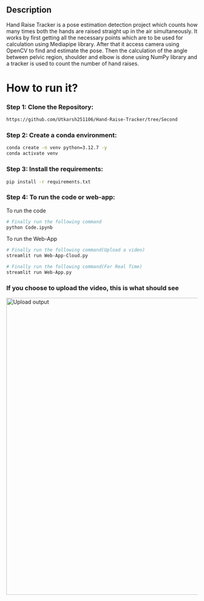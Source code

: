 ## Description
Hand Raise Tracker is a pose estimation detection project which counts how many times both the hands are raised straight up in the air simultaneously. It works by first getting all the necessary points which are to be used for calculation using Mediapipe library. After that it access camera using OpenCV to find and estimate the pose. Then the calculation of the angle between pelvic region, shoulder and elbow is done using NumPy library and a tracker is used to count the number of hand raises.

# How to run it?
### Step 1: Clone the Repository:
  
```bash
https://github.com/Utkarsh251106/Hand-Raise-Tracker/tree/Second
```
### Step 2: Create a conda environment:
  
```bash
conda create -n venv python=3.12.7 -y
conda activate venv
```

### Step 3: Install the requirements:
  
```bash
pip install -r requirements.txt
```
### Step 4: To run the code or web-app:
  To run the code
  
```bash
# Finally run the following command
python Code.ipynb
```
To run the Web-App
```bash
# Finally run the following command(Upload a video)
streamlit run Web-App-Cloud.py

# Finally run the following command(For Real Time)
streamlit run Web-App.py
```
### If you choose to upload the video, this is what should see

<img width="781" alt="Upload output" src="https://github.com/user-attachments/assets/b9f7b1e4-4f06-4b23-8f08-c389bcd0302f" />
